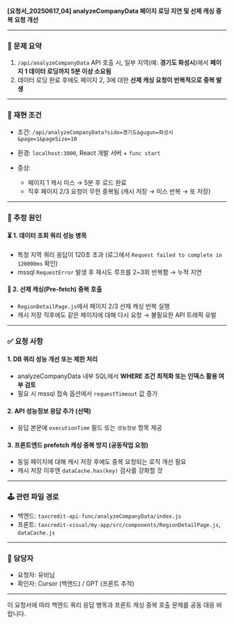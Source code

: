 **\[요청서\_20250617\_04] analyzeCompanyData 페이지 로딩 지연 및 선제 캐싱 중복 요청 개선**

---

### 📌 문제 요약

1. `/api/analyzeCompanyData` API 호출 시, 일부 지역(예: **경기도 화성시**)에서 **페이지 1 데이터 로딩까지 5분 이상 소요됨**
2. 데이터 로딩 완료 후에도 페이지 2, 3에 대한 **선제 캐싱 요청이 반복적으로 중복 발생**

---

### 🧪 재현 조건

* 조건: `/api/analyzeCompanyData?sido=경기도&gugun=화성시&page=1&pageSize=10`
* 환경: `localhost:3000`, React 개발 서버 + `func start`
* 증상:

  * 페이지 1 캐시 미스 → 5분 후 로드 완료
  * 직후 페이지 2/3 요청이 무한 중복됨 (캐시 저장 → 미스 반복 → 또 저장)

---

### 🧭 추정 원인

#### ⏳ 1. 데이터 조회 쿼리 성능 병목

* 특정 지역 쿼리 응답이 120초 초과 (로그에서 `Request failed to complete in 120000ms` 확인)
* mssql `RequestError` 발생 후 재시도 루프를 2\~3회 반복함 → 누적 지연

#### 🔄 2. 선제 캐싱(Pre-fetch) 중복 호출

* `RegionDetailPage.js`에서 페이지 2/3 선제 캐싱 반복 실행
* 캐시 저장 직후에도 같은 페이지에 대해 다시 요청 → 불필요한 API 트래픽 유발

---

### ✅ 요청 사항

#### 1. DB 쿼리 성능 개선 또는 제한 처리

* analyzeCompanyData 내부 SQL에서 **WHERE 조건 최적화 또는 인덱스 활용 여부 검토**
* 필요 시 mssql 접속 옵션에서 `requestTimeout` 값 증가

#### 2. API 성능정보 응답 추가 (선택)

* 응답 본문에 `executionTime` 필드 또는 `성능정보` 항목 제공

#### 3. 프론트엔드 prefetch 캐싱 중복 방지 (공동작업 요청)

* 동일 페이지에 대해 캐시 저장 후에도 중복 요청되는 로직 개선 필요
* 캐시 저장 이후엔 `dataCache.has(key)` 검사를 강화할 것

---

### 🕹 관련 파일 경로

* 백엔드: `taxcredit-api-func/analyzeCompanyData/index.js`
* 프론트: `taxcredit-visual/my-app/src/components/RegionDetailPage.js`, `dataCache.js`

---

### 👥 담당자

* 요청자: 유비님
* 확인자: Cursor (백엔드) / GPT (프론트 추적)

---

이 요청서에 따라 백엔드 쿼리 응답 병목과 프론트 캐싱 중복 호출 문제를 공동 대응 바랍니다.
